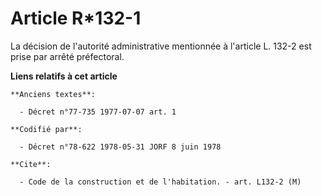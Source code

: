 # Article R*132-1

La décision de l'autorité administrative mentionnée à l'article L. 132-2 est prise par arrêté préfectoral.

**Liens relatifs à cet article**

	**Anciens textes**:

	  - Décret n°77-735 1977-07-07 art. 1

	**Codifié par**:

	  - Décret n°78-622 1978-05-31 JORF 8 juin 1978

	**Cite**:

	  - Code de la construction et de l'habitation. - art. L132-2 (M)
